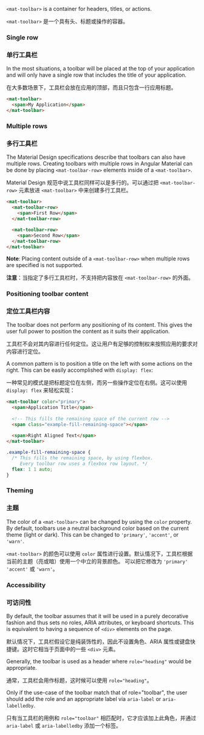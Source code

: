 `<mat-toolbar>` is a container for headers, titles, or actions.

`<mat-toolbar>` 是一个具有头、标题或操作的容器。

<!-- example(toolbar-overview) -->

### Single row

### 单行工具栏

In the most situations, a toolbar will be placed at the top of your application and will only 
have a single row that includes the title of your application.

在大多数场景下，工具栏会放在应用的顶部，而且只包含一行应用标题。

```html
<mat-toolbar>
  <span>My Application</span>
</mat-toolbar>
```

### Multiple rows

### 多行工具栏

The Material Design specifications describe that toolbars can also have multiple rows. Creating
toolbars with multiple rows in Angular Material can be done by placing `<mat-toolbar-row>` elements
inside of a `<mat-toolbar>`.

Material Design 规范中说工具栏同样可以是多行的。可以通过把 `<mat-toolbar-row>` 元素放进 `<mat-toolbar>` 中来创建多行工具栏。

```html
<mat-toolbar>  
  <mat-toolbar-row>
    <span>First Row</span>
  </mat-toolbar-row>
  
  <mat-toolbar-row>
    <span>Second Row</span>
  </mat-toolbar-row>
</mat-toolbar>
```

**Note**: Placing content outside of a `<mat-toolbar-row>` when multiple rows are specified is not
supported.

**注意**：当指定了多行工具栏时，不支持把内容放在 `<mat-toolbar-row>` 的外面。

### Positioning toolbar content

### 定位工具栏内容

The toolbar does not perform any positioning of its content. This gives the user full power to 
position the content as it suits their application.

工具栏不会对其内容进行任何定位。这让用户有足够的控制权来按照应用的要求对内容进行定位。

A common pattern is to position a title on the left with some actions on the right. This can be
easily accomplished with `display: flex`:

一种常见的模式是把标题定位在左侧，而另一些操作定位在右侧。这可以使用 `display: flex` 来轻松实现：

```html
<mat-toolbar color="primary">
  <span>Application Title</span>
  
  <!-- This fills the remaining space of the current row -->
  <span class="example-fill-remaining-space"></span>
  
  <span>Right Aligned Text</span>
</mat-toolbar>
```
```scss
.example-fill-remaining-space {
  /* This fills the remaining space, by using flexbox. 
     Every toolbar row uses a flexbox row layout. */
  flex: 1 1 auto;
}
```

### Theming

### 主题

The color of a `<mat-toolbar>` can be changed by using the `color` property. By default, toolbars
use a neutral background color based on the current theme (light or dark). This can be changed to 
`'primary'`, `'accent'`, or `'warn'`.  

`<mat-toolbar>` 的颜色可以使用 `color` 属性进行设置。默认情况下，工具栏根据当前的主题（亮或暗）使用一个中立的背景颜色。
可以把它修改为 `'primary'` `'accent'` 或 `'warn'`。

### Accessibility

### 可访问性

By default, the toolbar assumes that it will be used in a purely decorative fashion and thus sets
no roles, ARIA attributes, or keyboard shortcuts. This is equivalent to having a sequence of `<div>`
elements on the page.

默认情况下，工具栏假设它是纯装饰性的，因此不设置角色、ARIA 属性或键盘快捷键。这时它相当于页面中的一些 `<div>` 元素。

Generally, the toolbar is used as a header where `role="heading"` would be appropriate.

通常，工具栏会用作标题，这时候可以使用 `role="heading"`。

Only if the use-case of the toolbar match that of role="toolbar", the user should add the role and
an appropriate label via `aria-label` or `aria-labelledby`.

只有当工具栏的用例和 `role="toolbar"` 相匹配时，它才应该加上此角色，并通过 `aria-label` 或 `aria-labelledby` 添加一个标签。
